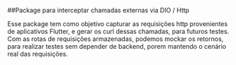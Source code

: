 ##Package para interceptar chamadas externas via DIO / Http

Esse package tem como objetivo capturar as requisições http provenientes de aplicativos Flutter, e gerar os curl dessas chamadas, para futuros testes. Com as rotas de requisições armazenadas, podemos mockar os retornos, para realizar testes sem depender de backend, porem mantendo o cenário real das requisições.
